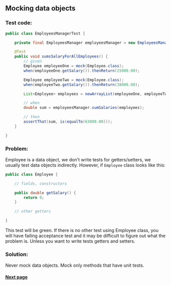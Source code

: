 ## Mocking data objects

### Test code:

```java
public class EmployeesManagerTest {

    private final EmployeesManager employeesManager = new EmployeesManager();

    @Test
    public void sumsSalaryForAllEmployees() {
        // given
        Employee employeeOne = mock(Employee.class);
        when(employeeOne.getSalary()).thenReturn(25000.00);

        Employee employeeTwo = mock(Employee.class);
        when(employeeTwo.getSalary()).thenReturn(38000.00);

        List<Employee> employees = newArrayList(employeeOne, employeeTwo);

        // when
        double sum = employeesManager.sumSalaries(employees);

        // then
        assertThat(sum, is(equalTo(63000.00)));
    }

}
```


### Problem:

Employee is a data object, we don’t write tests for getters/setters, we usually test data objects indirectly. However, if ```Employee``` class looks like this:

```java
public class Employee {

    // fields, constructors

    public double getSalary() {
        return 0;
    }

    // other getters

}
```

This test will be green. If there is no other test using Employee class, you will have failing acceptance test and it may be difficult to figure out what the problem is. Unless you want to write tests getters and setters.


### Solution:

Never mock data objects. Mock only methods that have unit tests.


#### [Next page](https://github.com/Jarcionek/Bad-Practices-of-Testing/blob/master/src/java/presentation/_13_testing_what_the_code_does_not_do/description.md)